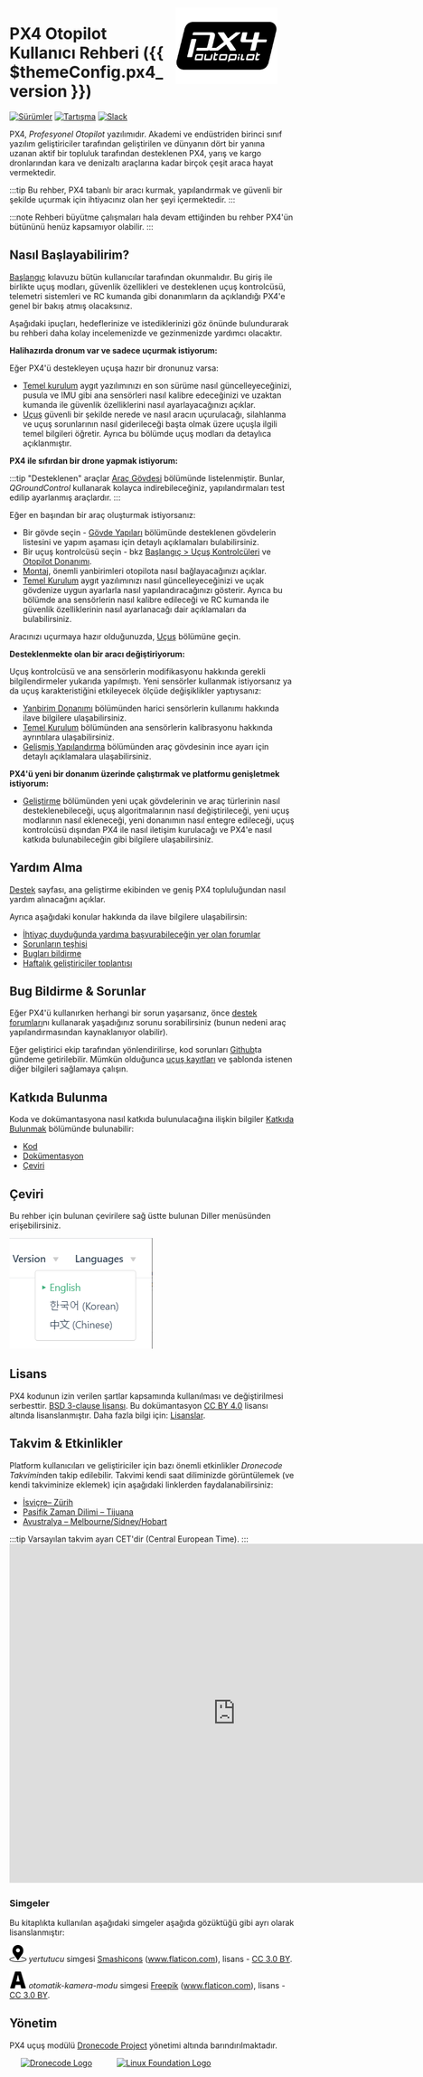 <div style="float:right; padding:10px; margin-right:20px;"><a href="http://px4.io/"><img src="../assets/site/logo_pro_small.png" title="Px4 Logo" width="180px" /></a></div>

# PX4 Otopilot Kullanıcı Rehberi ({{ $themeConfig.px4_version }})

[![Sürümler](https://img.shields.io/badge/release-master-blue.svg)](https://github.com/PX4/PX4-Autopilot/releases) [![Tartışma](https://img.shields.io/badge/discuss-px4-ff69b4.svg)](http://discuss.px4.io/) [![Slack](https://px4-slack.herokuapp.com/badge.svg)](http://slack.px4.io)

PX4, *Profesyonel Otopilot* yazılımıdır. Akademi ve endüstriden birinci sınıf yazılım geliştiriciler tarafından geliştirilen ve dünyanın dört bir yanına uzanan aktif bir topluluk tarafından desteklenen PX4, yarış ve kargo dronlarından kara ve denizaltı araçlarına kadar birçok çeşit araca hayat vermektedir.

:::tip
Bu rehber, PX4 tabanlı bir aracı kurmak, yapılandırmak ve güvenli bir şekilde uçurmak için ihtiyacınız olan her şeyi içermektedir.
:::

:::note
Rehberi büyütme çalışmaları hala devam ettiğinden bu rehber PX4'ün bütününü henüz kapsamıyor olabilir.
:::

## Nasıl Başlayabilirim?

[Başlangıç](getting_started/README.md) kılavuzu bütün kullanıcılar tarafından okunmalıdır. Bu giriş ile birlikte uçuş modları, güvenlik özellikleri ve desteklenen uçuş kontrolcüsü, telemetri sistemleri ve RC kumanda gibi donanımların da açıklandığı PX4'e genel bir bakış atmış olacaksınız.

Aşağıdaki ipuçları, hedeflerinize ve istediklerinizi göz önünde bulundurarak bu rehberi daha kolay incelemenizde ve gezinmenizde yardımcı olacaktır.

**Halihazırda dronum var ve sadece uçurmak istiyorum:**

Eğer PX4'ü destekleyen uçuşa hazır bir dronunuz varsa:

* [Temel kurulum](config/README.md) aygıt yazılımınızı en son sürüme nasıl güncelleyeceğinizi, pusula ve IMU gibi ana sensörleri nasıl kalibre edeceğinizi ve uzaktan kumanda ile güvenlik özelliklerini nasıl ayarlayacağınızı açıklar.
* [Uçuş](flying/README.md) güvenli bir şekilde nerede ve nasıl aracın uçurulacağı, silahlanma ve uçuş sorunlarının nasıl giderileceği başta olmak üzere uçuşla ilgili temel bilgileri öğretir. Ayrıca bu bölümde uçuş modları da detaylıca açıklanmıştır.

**PX4 ile sıfırdan bir drone yapmak istiyorum:**

:::tip
"Desteklenen" araçlar [Araç Gövdesi](airframes/airframe_reference.md) bölümünde listelenmiştir. Bunlar, *QGroundControl* kullanarak kolayca indirebileceğiniz, yapılandırmaları test edilip ayarlanmış araçlardır.
:::

Eğer en başından bir araç oluşturmak istiyorsanız:

* Bir gövde seçin - [Gövde Yapıları](airframes/README.md) bölümünde desteklenen gövdelerin listesini ve yapım aşaması için detaylı açıklamaları bulabilirsiniz. 
* Bir uçuş kontrolcüsü seçin - bkz [Başlangıç > Uçuş Kontrolcüleri](getting_started/flight_controller_selection.md) ve [Otopilot Donanımı](flight_controller/README.md).
* [Montaj](assembly/README.md), önemli yanbirimleri otopilota nasıl bağlayacağınızı açıklar.
* [Temel Kurulum](config/README.md) aygıt yazılımınızı nasıl güncelleyeceğinizi ve uçak gövdenize uygun ayarlarla nasıl yapılandıracağınızı gösterir. Ayrıca bu bölümde ana sensörlerin nasıl kalibre edileceği ve RC kumanda ile güvenlik özelliklerinin nasıl ayarlanacağı dair açıklamaları da bulabilirsiniz.

Aracınızı uçurmaya hazır olduğunuzda, [Uçuş](flying/README.md) bölümüne geçin.

**Desteklenmekte olan bir aracı değiştiriyorum:**

Uçuş kontrolcüsü ve ana sensörlerin modifikasyonu hakkında gerekli bilgilendirmeler yukarıda yapılmıştı. Yeni sensörler kullanmak istiyorsanız ya da uçuş karakteristiğini etkileyecek ölçüde değişiklikler yaptıysanız:

* [Yanbirim Donanımı](peripherals/README.md) bölümünden harici sensörlerin kullanımı hakkında ilave bilgilere ulaşabilirsiniz.
* [Temel Kurulum](config/README.md) bölümünden ana sensörlerin kalibrasyonu hakkında ayrıntılara ulaşabilirsiniz.
* [Gelişmiş Yapılandırma](advanced_config/README.md) bölümünden araç gövdesinin ince ayarı için detaylı açıklamalara ulaşabilirsiniz.

**PX4'ü yeni bir donanım üzerinde çalıştırmak ve platformu genişletmek istiyorum:**

* [Geliştirme](development/development.md) bölümünden yeni uçak gövdelerinin ve araç türlerinin nasıl desteklenebileceği, uçuş algoritmalarının nasıl değiştirileceği, yeni uçuş modlarının nasıl ekleneceği, yeni donanımın nasıl entegre edileceği, uçuş kontrolcüsü dışından PX4 ile nasıl iletişim kurulacağı ve PX4'e nasıl katkıda bulunabileceğin gibi bilgilere ulaşabilirsiniz.

## Yardım Alma

[Destek](contribute/support.md) sayfası, ana geliştirme ekibinden ve geniş PX4 topluluğundan nasıl yardım alınacağını açıklar.

Ayrıca aşağıdaki konular hakkında da ilave bilgilere ulaşabilirsin:

* [İhtiyaç duyduğunda yardıma başvurabileceğin yer olan forumlar](contribute/support.md#forums-and-chat)
* [Sorunların teşhisi](contribute/support.md#diagnosing-problems)
* [Bugları bildirme](contribute/support.md#issue-bug-reporting)
* [Haftalık geliştiriciler toplantısı](contribute/support.md#weekly-dev-call)

## Bug Bildirme & Sorunlar

Eğer PX4'ü kullanırken herhangi bir sorun yaşarsanız, önce [destek forumları](contribute/support.md#forums-and-chat)nı kullanarak yaşadığınız sorunu sorabilirsiniz (bunun nedeni araç yapılandırmasından kaynaklanıyor olabilir).

Eğer geliştirici ekip tarafından yönlendirilirse, kod sorunları [Github](https://github.com/PX4/PX4-Autopilot/issues)ta gündeme getirilebilir. Mümkün olduğunca [uçuş kayıtları](getting_started/flight_reporting.md) ve şablonda istenen diğer bilgileri sağlamaya çalışın.

## Katkıda Bulunma

Koda ve dokümantasyona nasıl katkıda bulunulacağına ilişkin bilgiler [Katkıda Bulunmak](contribute/README.md) bölümünde bulunabilir:

* [Kod](contribute/README.md)
* [Dokümentasyon](contribute/docs.md)
* [Çeviri](contribute/translation.md)

## Çeviri

Bu rehber için bulunan çevirilere sağ üstte bulunan Diller menüsünden erişebilirsiniz.

![Dil seçme ](../assets/vuepress/language_selector.png)

## Lisans

PX4 kodunun izin verilen şartlar kapsamında kullanılması ve değiştirilmesi serbesttir. [BSD 3-clause lisansı](https://opensource.org/licenses/BSD-3-Clause). Bu dokümantasyon [CC BY 4.0](https://creativecommons.org/licenses/by/4.0/) lisansı altında lisanslanmıştır. Daha fazla bilgi için: [Lisanslar](contribute/licenses.md).

## Takvim & Etkinlikler

Platform kullanıcıları ve geliştiriciler için bazı önemli etkinlikler *Dronecode Takvimi*nden takip edilebilir. Takvimi kendi saat diliminizde görüntülemek (ve kendi takviminize eklemek) için aşağıdaki linklerden faydalanabilirsiniz:

* [İsviçre– Zürih](https://calendar.google.com/calendar/embed?src=linuxfoundation.org_g21tvam24m7pm7jhev01bvlqh8%40group.calendar.google.com&ctz=Europe%2FZurich)
* [Pasifik Zaman Dilimi – Tijuana](https://calendar.google.com/calendar/embed?src=linuxfoundation.org_g21tvam24m7pm7jhev01bvlqh8%40group.calendar.google.com&ctz=America%2FTijuana)
* [Avustralya – Melbourne/Sidney/Hobart](https://calendar.google.com/calendar/embed?src=linuxfoundation.org_g21tvam24m7pm7jhev01bvlqh8%40group.calendar.google.com&ctz=Australia%2FSydney)

:::tip
Varsayılan takvim ayarı CET'dir (Central European Time). ::: <iframe src="https://calendar.google.com/calendar/embed?title=Dronecode%20Calendar&amp;mode=WEEK&amp;height=600&amp;wkst=1&amp;bgcolor=%23FFFFFF&amp;src=linuxfoundation.org_g21tvam24m7pm7jhev01bvlqh8%40group.calendar.google.com&amp;color=%23691426&amp;ctz=Europe%2FZurich" style="border-width:0" width="800" height="600" frameborder="0" scrolling="no" mark="crwd-mark"></iframe> 

### Simgeler

Bu kitaplıkta kullanılan aşağıdaki simgeler aşağıda gözüktüğü gibi ayrı olarak lisanslanmıştır:

<img src="../assets/site/position_fixed.svg" title="Konum sabitleme gerekli (ör. GPS)" width="30px" /> *yertutucu* simgesi <a href="https://www.flaticon.com/authors/smashicons" title="Smashicons">Smashicons</a> (<a href="https://www.flaticon.com/" title="Flaticon">www.flaticon.com</a>), lisans - <a href="http://creativecommons.org/licenses/by/3.0/" title="Creative Commons BY 3.0" target="_blank">CC 3.0 BY</a>.

<img src="../assets/site/automatic_mode.svg" title="Otomatik mod" width="30px" /> *otomatik-kamera-modu* simgesi <a href="http://www.freepik.com" title="Freepik">Freepik</a> (<a href="https://www.flaticon.com/" title="Flaticon">www.flaticon.com</a>), lisans - <a href="http://creativecommons.org/licenses/by/3.0/" title="Creative Commons BY 3.0" target="_blank">CC 3.0 BY</a>.

## Yönetim

PX4 uçuş modülü [Dronecode Project](https://www.dronecode.org/) yönetimi altında barındırılmaktadır.

<a href="https://www.dronecode.org/" style="padding:20px"><img src="https://mavlink.io/assets/site/logo_dronecode.png" alt="Dronecode Logo" width="110px"/></a>
<a href="https://www.linuxfoundation.org/projects" style="padding:20px;"><img src="https://mavlink.io/assets/site/logo_linux_foundation.png" alt="Linux Foundation Logo" width="80px" /></a>

<div style="padding:10px">&nbsp;</div>
